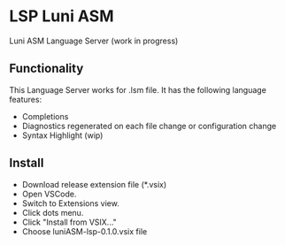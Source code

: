 # LSP Luni ASM

Luni ASM Language Server (work in progress)

## Functionality

This Language Server works for .lsm file. It has the following language features:
- Completions
- Diagnostics regenerated on each file change or configuration change
- Syntax Highlight (wip)

## Install

- Download release extension file (*.vsix)
- Open VSCode.
- Switch to Extensions view.
- Click dots menu.
- Click "Install from VSIX..."
- Choose luniASM-lsp-0.1.0.vsix file

